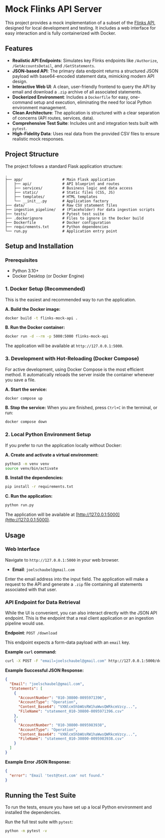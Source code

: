 # Mock Flinks API Server

This project provides a mock implementation of a subset of the [Flinks API](https://docs.flinks.com/docs/welcome?_gl=1*je0k2v*_gcl_au*NDY3Mzk0Mzc5LjE3NTEwNDk5NzU.), designed for local development and testing. It includes a web interface for easy interaction and is fully containerized with Docker.

## Features

- **Realistic API Endpoints**: Simulates key Flinks endpoints like `/Authorize`, `/GetAccountsDetail`, and `/GetStatements`.
- **JSON-based API**: The primary data endpoint returns a structured JSON payload with base64-encoded statement data, mimicking modern API design.
- **Interactive Web UI**: A clean, user-friendly frontend to query the API by email and download a `.zip` archive of all associated statements.
- **Dockerized Environment**: Includes a `Dockerfile` for easy, one-command setup and execution, eliminating the need for local Python environment management.
- **Clean Architecture**: The application is structured with a clear separation of concerns (API routes, services, data).
- **Comprehensive Test Suite**: Includes unit and integration tests built with `pytest`.
- **High-Fidelity Data**: Uses real data from the provided CSV files to ensure realistic mock responses.

## Project Structure

The project follows a standard Flask application structure:

```
.
├── app/                  # Main Flask application
│   ├── api/              # API blueprint and routes
│   ├── services/         # Business logic and data access
│   ├── static/           # Static files (CSS, JS)
│   ├── templates/        # HTML templates
│   └── __init__.py       # Application factory
├── data/                 # Raw CSV statement files
├── ingestion_pipeline/   # (Placeholder) For data ingestion scripts
├── tests/                # Pytest test suite
├── .dockerignore         # Files to ignore in the Docker build
├── Dockerfile            # Docker configuration
├── requirements.txt      # Python dependencies
└── run.py                # Application entry point
```

## Setup and Installation

### Prerequisites

- Python 3.10+
- Docker Desktop (or Docker Engine)

### 1. Docker Setup (Recommended)

This is the easiest and recommended way to run the application.

**A. Build the Docker image:**
```bash
docker build -t flinks-mock-api .
```

**B. Run the Docker container:**
```bash
docker run -d --rm -p 5000:5000 flinks-mock-api
```
The application will be available at `http://127.0.0.1:5000`.

### 3. Development with Hot-Reloading (Docker Compose)

For active development, using Docker Compose is the most efficient method. It automatically reloads the server inside the container whenever you save a file.

**A. Start the service:**
```bash
docker compose up
```

**B. Stop the service:**
When you are finished, press `Ctrl+C` in the terminal, or run:
```bash
docker compose down
```

### 2. Local Python Environment Setup

If you prefer to run the application locally without Docker:

**A. Create and activate a virtual environment:**
```bash
python3 -m venv venv
source venv/bin/activate
```

**B. Install the dependencies:**
```bash
pip install -r requirements.txt
```

**C. Run the application:**
```bash
python run.py
```
The application will be available at [http://127.0.0.1:5000](http://127.0.0.1:5000).


## Usage

### Web Interface

Navigate to `http://127.0.0.1:5000` in your web browser.

- **Email**: `joelschaubel@gmail.com`

Enter the email address into the input field. The application will make a request to the API and generate a `.zip` file containing all statements associated with that user.

### API Endpoint for Data Retrieval

While the UI is convenient, you can also interact directly with the JSON API endpoint. This is the endpoint that a real client application or an ingestion pipeline would use.

**Endpoint**: `POST /download`

This endpoint expects a form-data payload with an `email` key.

**Example `curl` command:**
```bash
curl -X POST -F "email=joelschaubel@gmail.com" http://127.0.0.1:5000/download
```

**Example Successful JSON Response:**
```json
{
  "Email": "joelschaubel@gmail.com",
  "Statements": [
    {
      "AccountNumber": "010-30800-0095971396",
      "AccountType": "Operation",
      "Content_Base64": "VXNlcm5hbWUsRW1haWwsQWRkcmVzcy...",
      "FileName": "statement_010-30800-0095971396.csv"
    },
    {
      "AccountNumber": "010-30800-0095983938",
      "AccountType": "Operation",
      "Content_Base64": "VXNlcm5hbWUsRW1haWwsQWRkcmVzcy...",
      "FileName": "statement_010-30800-0095983938.csv"
    }
  ]
}
```

**Example Error JSON Response:**
```json
{
  "error": "Email 'test@test.com' not found."
}
```

## Running the Test Suite

To run the tests, ensure you have set up a local Python environment and installed the dependencies.

Run the full test suite with `pytest`:
```bash
python -m pytest -v
```
